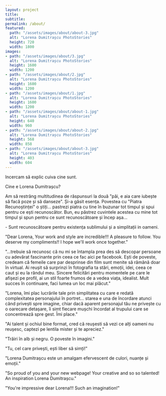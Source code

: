 ```yaml
---
layout: project
title:
subtitle:
permalink: /about/
featured:
  path: "/assets/images/about/about-3.jpg"
  alt: "Lorena Dumitrașcu PhotoStories"
  height: 720
  width: 1800
images:
- path: "/assets/images/about/3.jpg"
  alt: "Lorena Dumitrașcu PhotoStories"
  height: 1600
  width: 1200
- path: "/assets/images/about/2.jpg"
  alt: "Lorena Dumitrașcu PhotoStories"
  height: 1600
  width: 1200
- path: "/assets/images/about/1.jpg"
  alt: "Lorena Dumitrașcu PhotoStories"
  height: 1600
  width: 1200
- path: "/assets/images/about/about-1.jpg"
  alt: "Lorena Dumitrașcu PhotoStories"
  height: 640
  width: 960
- path: "/assets/images/about/about-2.jpg"
  alt: "Lorena Dumitrașcu PhotoStories"
  height: 568
  width: 858
- path: "/assets/images/about/about-3.jpg"
  alt: "Lorena Dumitrașcu PhotoStories"
  height: 403
  width: 604
---
```


Incercam să explic cuiva cine sunt.

Cine e Lorena Dumitrașcu?

Am să restrâng multitudinea de răspunsuri la două "păi, e aia care iubește să facă poze și să danseze". Și-a găsit esența.
Povestea cu "Piatra Recunoștinței" o știți... pastrezi piatra cu tine în buzunar tot timpul și spui pentru ce ești recunoscător.
Bun, eu păstrez cuvintele acestea cu mine tot timpul și spun pentru ce sunt recunoscătoare și încep așa...

\- Sunt recunoscătoare pentru existența sublimului și a simplitații in oameni.


"Dear Lorena,
Your work and style are incredible!!!
A pleasure to follow. You deserve my compliments!! I hope we'll work once together."

"...trebuie să recunosc că nu mi se întampla prea des să descopar persoane cu adevărat fascinante prin ceea ce fac aici
pe facebook. Ești de poveste, credeam că femeile care par desprinse din film sunt menite să rămână doar în virtual.
Ai reușit să surprinzi în fotografia ta stări, emoții, idei, ceea ce caut și eu la rândul meu.
Sincere felicitări pentru momentele pe care le afișezi pe profil, ai un stil foarte frumos de a vedea viața, idealist.
Mult succes în continuare, faci lumea un loc mai plăcut."

"Lorena, îmi plac lucrările tale prin simplitatea cu care e redată complexitatea personajului în portret...
starea e una de încordare atunci când privești spre imagine, chiar dacă aparent personajul tău ne privește cu o
oarecare detașare, îi simt fiecare mușchi încordat al trupului care se concentrează spre gest. Îmi place."

"Ai talent și ochiul bine format, cred că reușesti să vezi ce alți oameni nu reușesc, captezi pe lentila mister și te apreciez."

"Trăiri în alb și negru. O poveste în imagini."

"Tu, cel care privești, ești liber să simți!"

"Lorena Dumitrașcu este un amalgam efervescent de culori, nuanțe și emoții."

"So proud of you and your new webpage! Your creative and so so talented! An inspiration Lorena Dumitrașcu."

"You're impressive dear Lorena!!! Such an imagination!"